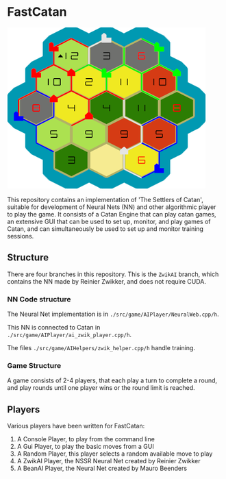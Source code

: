 # FastCatan

![This image contains an example of a catan game played with FastCatan, with streets, villages, and cities.](.\various\board.png "Board of Catan")

This repository contains an implementation of 'The Settlers of Catan',
suitable for development of Neural Nets (NN) and other algorithmic player to play the game.
It consists of a Catan Engine that can play catan games,
an extensive GUI that can be used to set up, monitor, and play games of Catan,
and can simultaneously be used to set up and monitor training sessions.

## Structure

There are four branches in this repository. This is the `ZwikAI` branch, which contains the NN made by Reinier Zwikker, and does not require CUDA.

### NN Code structure

The Neural Net implementation is in `./src/game/AIPlayer/NeuralWeb.cpp/h`. 

This NN is connected to Catan in `./src/game/AIPlayer/ai_zwik_player.cpp/h`. 

The files `./src/game/AIHelpers/zwik_helper.cpp/h` handle training.

### Game Structure

A game consists of 2-4 players, that each play a turn to complete a round, and play rounds until one player wins or the round limit is reached.

## Players

Various players have been written for FastCatan:

1. A Console Player, to play from the command line
2. A Gui Player, to play the basic moves from a GUI
3. A Random Player, this player selects a random available move to play
4. A ZwikAI Player, the NSSR Neural Net created by Reinier Zwikker
5. A BeanAI Player, the Neural Net created by Mauro Beenders
